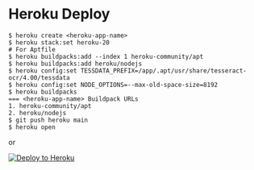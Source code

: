 # Heroku Deploy

```shell
$ heroku create <heroku-app-name>
$ heroku stack:set heroku-20
# For Aptfile
$ heroku buildpacks:add --index 1 heroku-community/apt
$ heroku buildpacks:add heroku/nodejs
$ heroku config:set TESSDATA_PREFIX=/app/.apt/usr/share/tesseract-ocr/4.00/tessdata
$ heroku config:set NODE_OPTIONS=--max-old-space-size=8192
$ heroku buildpacks
=== <heroku-app-name> Buildpack URLs
1. heroku-community/apt
2. heroku/nodejs
$ git push heroku main
$ heroku open
```

or

[![Deploy to Heroku](https://www.herokucdn.com/deploy/button.svg)](https://heroku.com/deploy)
